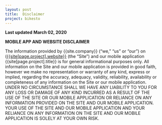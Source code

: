 ```yaml
---
layout: post
title:  Disclaimer
project: bikesto
---
```


  
**Last updated** **March 02, 2020**
    

**MOBILE APP AND WEBSITE DISCLAIMER**

The information provided by  {{site.company}}  (“we,” “us” or “our”) on ([{{site[page.project].website}}]({{site[page.project].website}})  (the “Site”)  and our mobile application {{site[page.project].title}} is for general informational purposes only. All information on the Site  and our mobile application is provided in good faith, however we make no representation or warranty of any kind, express or implied, regarding the accuracy, adequacy, validity, reliability, availability or completeness of any information on the Site or our mobile application. UNDER NO CIRCUMSTANCE SHALL WE HAVE ANY LIABILITY TO YOU FOR ANY LOSS OR DAMAGE OF ANY KIND INCURRED AS A RESULT OF THE USE OF THE SITE  OR OUR MOBILE APPLICATION OR RELIANCE ON ANY INFORMATION PROVIDED ON THE SITE AND OUR MOBILE APPLICATION. YOUR USE OF THE SITE  AND OUR MOBILE APPLICATION AND YOUR RELIANCE ON ANY INFORMATION ON THE SITE  AND OUR MOBILE APPLICATION IS SOLELY AT YOUR OWN RISK.

  
